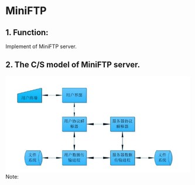 # MiniFTP

## 1. Function:

Implement of MiniFTP server.<br>

## 2. The C/S model of MiniFTP server.
![image](https://github.com/qinchao0525/MiniFTP/blob/master/pictures/C_S.jpg)
Note:<br>

